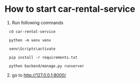 # How to start car-rental-service
1. Run following commands
```
  cd car-rental-service
  
  python -m venv venv
  
  venv\Scripts\activate
  
  pip install -r requirements.txt
  
  python backend/manage.py runserver
```

2. go to  http://127.0.0.1:8000/
